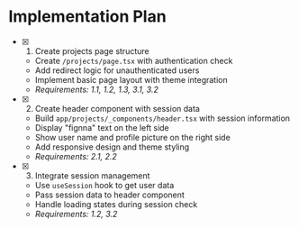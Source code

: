 # Implementation Plan

- [x] 1. Create projects page structure

  - Create `/projects/page.tsx` with authentication check
  - Add redirect logic for unauthenticated users
  - Implement basic page layout with theme integration
  - _Requirements: 1.1, 1.2, 1.3, 3.1, 3.2_

- [x] 2. Create header component with session data

  - Build `app/projects/_components/header.tsx` with session information
  - Display "fignna" text on the left side
  - Show user name and profile picture on the right side
  - Add responsive design and theme styling
  - _Requirements: 2.1, 2.2_

- [x] 3. Integrate session management

  - Use `useSession` hook to get user data
  - Pass session data to header component
  - Handle loading states during session check
  - _Requirements: 1.2, 3.2_
